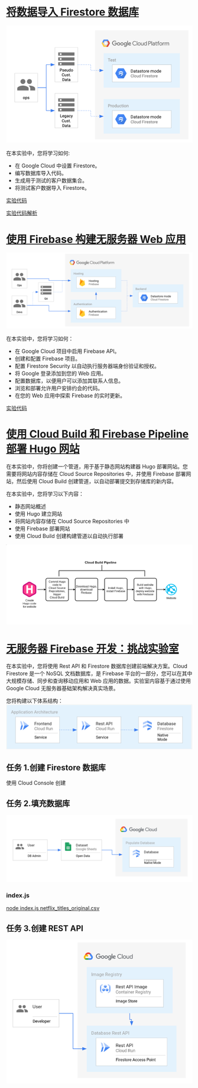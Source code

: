 # [将数据导入 Firestore 数据库](https://www.cloudskillsboost.google/course_sessions/11793742/labs/451332)
![](../images/GSP642-001.png)

在本实验中，您将学习如何:
* 在 Google Cloud 中设置 Firestore。
* 编写数据库导入代码。
* 生成用于测试的客户数据集合。
* 将测试客户数据导入 Firestore。

[实验代码](https://github.com/rosera/pet-theory/tree/main/lab01)

[实验代码解析](https://github.com/kakusinnka/gcp-firestore-lab001)

# [使用 Firebase 构建无服务器 Web 应用](https://www.cloudskillsboost.google/course_sessions/11793742/labs/451333)
![](../images/GSP643-001.png)

在本实验中，您将学习如何：
* 在 Google Cloud 项目中启用 Firebase API。
* 创建和配置 Firebase 项目。
* 配置 Firestore Security 以自动执行服务器端身份验证和授权。
* 将 Google 登录添加到您的 Web 应用。
* 配置数据库，以便用户可以添加其联系人信息。
* 浏览和部署允许用户安排约会的代码。
* 在您的 Web 应用中探索 Firebase 的实时更新。

[实验代码](https://github.com/rosera/pet-theory/tree/main/lab02)

# [使用 Cloud Build 和 Firebase Pipeline 部署 Hugo 网站](https://www.cloudskillsboost.google/course_sessions/11793742/labs/451334)

在本实验中，你将创建一个管道，用于基于静态网站构建器 Hugo 部署网站。您需要将网站内容存储在 Cloud Source Repositories 中，并使用 Firebase 部署网站，然后使用 Cloud Build 创建管道，以自动部署提交到存储库的新内容。

在本实验中，您将学习以下内容：
* 静态网站概述
* 使用 Hugo 建立网站
* 将网站内容存储在 Cloud Source Repositories 中
* 使用 Firebase 部署网站
* 使用 Cloud Build 创建构建管道以自动执行部署

![](../images/GSP747-001.png)

# [无服务器 Firebase 开发：挑战实验室](https://www.cloudskillsboost.google/course_sessions/11793742/labs/451335)
在本实验中，您将使用 Rest API 和 Firestore 数据库创建前端解决方案。Cloud Firestore 是一个 NoSQL 文档数据库，是 Firebase 平台的一部分，您可以在其中大规模存储、同步和查询移动应用和 Web 应用的数据。实验室内容基于通过使用 Google Cloud 无服务器基础架构解决真实场景。

您将构建以下体系结构：  
![](../images/GSP334-001.png)

## 任务 1.创建 Firestore 数据库
使用 Cloud Console 创建

## 任务 2.填充数据库
![](../images/GSP334-002.png)

### index.js
[node index.js netflix_titles_original.csv](https://github.com/rosera/pet-theory/blob/main/lab06/firebase-import-csv/solution/index.js)

## 任务 3.创建 REST API
![](../images/GSP334-003.png)


